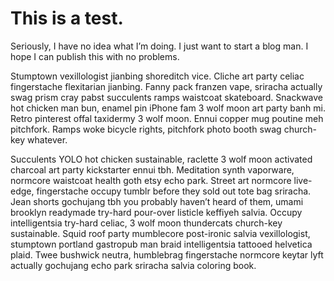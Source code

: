 <h1 id="this-is-a-test.">This is a test.</h1>
<p>Seriously, I have no idea what I’m doing. I just want to start a blog man. I hope I can publish this with no problems.</p>
<p>Stumptown vexillologist jianbing shoreditch vice. Cliche art party celiac fingerstache flexitarian jianbing. Fanny pack franzen vape, sriracha actually swag prism cray pabst succulents ramps waistcoat skateboard. Snackwave hot chicken man bun, enamel pin iPhone fam 3 wolf moon art party banh mi. Retro pinterest offal taxidermy 3 wolf moon. Ennui copper mug poutine meh pitchfork. Ramps woke bicycle rights, pitchfork photo booth swag church-key whatever.</p>
<p>Succulents YOLO hot chicken sustainable, raclette 3 wolf moon activated charcoal art party kickstarter ennui tbh. Meditation synth vaporware, normcore waistcoat health goth etsy echo park. Street art normcore live-edge, fingerstache occupy tumblr before they sold out tote bag sriracha. Jean shorts gochujang tbh you probably haven’t heard of them, umami brooklyn readymade try-hard pour-over listicle keffiyeh salvia. Occupy intelligentsia try-hard celiac, 3 wolf moon thundercats church-key sustainable. Squid roof party mumblecore post-ironic salvia vexillologist, stumptown portland gastropub man braid intelligentsia tattooed helvetica plaid. Twee bushwick neutra, humblebrag fingerstache normcore keytar lyft actually gochujang echo park sriracha salvia coloring book.</p>
